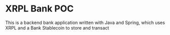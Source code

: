 # XRPL Bank POC

This is a backend bank application written with Java and Spring, which uses XRPL and a Bank Stablecoin to store and
transact
